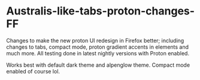 # Australis-like-tabs-proton-changes-FF
Changes to make the new proton UI redesign in Firefox better; including changes to tabs, compact mode, proton gradient accents in elements and much more. All testing done in latest nightly versions with Proton enabled.

Works best with default dark theme and alpenglow theme. Compact mode enabled of course lol.
